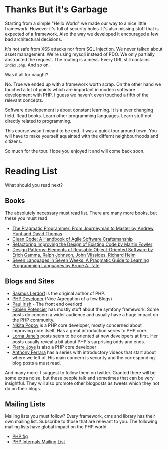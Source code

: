 Thanks But it's Garbage
=======================

Starting from a simple "Hello World" we made our way to a nice little framework. However it's full of security holes. It's also missing stuff that is expected of a framework. Also the way we developed it encouraged a few bad architectural decisions.

It's not safe from XSS attacks nor from SQL Injection. We never talked about asset management. We're using mysqli instead of PDO. We only partially abstracted the request. The routing is a mess. Every URL still contains `index.php`. And so on.

Was it all for naught?

No. True we ended up with a framework worth scrap. On the other hand we touched a lot of points which are important in modern software development with PHP. I guess we haven't even touched a fifth of the relevant concepts.

Software developement is about constant learning. It is a ever changing field. Read books. Learn other programming languages. Learn stuff not directly related to programming.

This course wasn't meant to be end. It was a quick tour around town. You will have to make yourself aquainted with the differnt neighbourhoods and citizens. 

So much for the tour. Hope you enjoyed it and will come back soon.

Reading List
============

What should you read next?

## Books
The absolutely necessary must read list. There are many more books, but these you must read 

  - [The Pragmatic Programmer: From Journeyman to Master by Andrew Hunt and David Thomas](http://pragprog.com/book/tpp/the-pragmatic-programmer)
- [Clean Code: A Handbook of Agile Software Craftsmanship](http://www.amazon.com/Clean-Code-Handbook-Software-Craftsmanship/dp/0132350882)
- [Refactoring Improving the Design of Existing Code by Martin Fowler](http://martinfowler.com/books/refactoring.html)
- [Design Patterns: Elements of Reusable Object-Oriented Software by Erich Gamma, Ralph Johnson, John Vlissides, Richard Helm](http://www.amazon.com/gp/product/0201633612)
- [Seven Languages in Seven Weeks: A Pragmatic Guide to Learning Programming Languages by Bruce A. Tate](http://pragprog.com/book/btlang/seven-languages-in-seven-weeks)


## Blogs and Sites
  - [Rasmus Lerdorf](http://toys.lerdorf.com/) is the original author of PHP.
  - [PHP Developer](http://phpdeveloper.org/) (Nice Agregation of a few Blogs)
  - [Paul Irish](http://paulirish.com/) - The front end overlord  
  - [Fabien Potencier](http://fabien.potencier.org/) has mostly stuff about the symfony framework. Some posts do concern a wider audience and usually have a huge impact on the PHP community.
  - [Nikita Popov](http://nikic.github.io/) is a PHP core developer, mostly concerned about improving core itself. Has a great introduction series to PHP core.
  - [Lorna Jane's](http://www.lornajane.net/posts/category/9-php) posts seem to be oriented at new developers at first. Her posts usually reveal a bit about PHP's surprising odds and ends.
  - [Pierre Joye](https://twitter.com/PierreJoye) is also a PHP core developer
  - [Anthony Ferrara](http://blog.ircmaxell.com/) has a series with introductory videos that start about where we left of. His main concern is security and the corresponding blog posts a must read.

And many more. I suggest to follow them on twitter. Granted there will be some extra noise, but these people talk and sometimes that can be very insightful. They will also promote other blogposts as tweets which they not do on their blogs.
## Mailing Lists
Mailing lists you must follow? Every framework, cms and library has their own mailing list. Subscribe to those that are relevant to you. The following mailing lists have global impact on the PHP world.

  - [PHP fig](http://www.php-fig.org/)
  - [PHP Internals Mailing List](http://marc.info/?l=php-internals)
